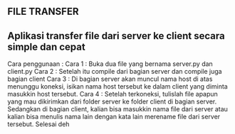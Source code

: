 FILE TRANSFER 
--------------------------------------------------------------------------
Aplikasi transfer file dari server ke client secara simple dan cepat
--------------------------------------------------------------------------

Cara penggunaan :
Cara 1 : 
  Buka dua file yang bernama server.py dan client.py
Cara 2 :
  Setelah itu compile dari bagian server dan compile juga bagian client
Cara 3 :
  Di bagian server akan muncul nama host di atas menunggu koneksi, isikan nama host tersebut ke dalam client yang diminta masukkin host tersebut.
Cara 4 :
  Setelah terkoneksi, tulislah file apapun yang mau dikirimkan dari folder server ke folder client di bagian server. Sedangkan di bagian client, kalian bisa masukkin nama file       dari server atau kalian bisa menulis nama lain dengan kata lain merename file dari server tersebut.
Selesai deh
